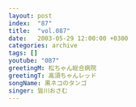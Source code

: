 ```yaml
---
layout: post
index:  "87"
title:  "vol.087"
date:   2003-05-29 12:00:00 +0300
categories: archive
tags: []
youtube: "087"
greetingM: 松ちゃん総合病院
greetingT: 高須ちゃんレッド
songName: 黒ネコのタンゴ
singer: 皆川おさむ
---
```

